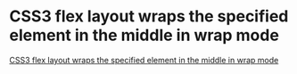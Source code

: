 # CSS3 flex layout wraps the specified element in the middle in wrap mode
[CSS3 flex layout wraps the specified element in the middle in wrap mode](https://aiwithcloud.com/2022/09/14/css3_flex_layout_wraps_the_specified_element_in_the_middle_in_wrap_mode/)